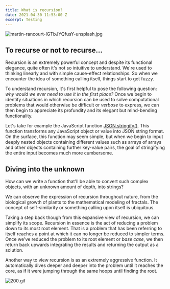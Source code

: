 ```yaml
---
title: What is recursion?
date: 2021-04-30 11:53:00 Z
excerpt: Testing
---
```


![martin-rancourt-IGTbJYQfusY-unsplash.jpg](/uploads/martin-rancourt-IGTbJYQfusY-unsplash.jpg)

## To recurse or not to recurse...

Recursion is an extremely powerful concept and despite its functional elegance, quite often it's not so intuitive to understand. We're used to thinking linearly and with simple cause-effect relationships. So when we encounter the idea of something calling itself, things start to get fuzzy.

To understand recursion, it's first helpful to pose the following question: *why would we ever need to use it in the first place?* Once we begin to identify situations in which recursion can be used to solve computational problems that would otherwise be difficult or *verbose* to express, we can then begin to appreciate its profundity and its elegant but mind-bending functionality.

Let's take for example the JavaScript function [JSON.stringify()](https://developer.mozilla.org/en-US/docs/Web/JavaScript/Reference/Global_Objects/JSON/stringify). This function transforms any JavaScript object or value into JSON string format. On the surface, this function may seem simple, but when we begin to input deeply nested objects containing different values such as arrays of arrays and other objects containing further key-value pairs, the goal of stringifying the entire input becomes much more cumbersome.

## Diving into the unknown

How can we write a function that'll be able to convert such complex objects, with an unknown amount of depth, into strings? 

We can observe the expression of recursion throughout nature, from the biological growth of plants to the mathematical modeling of fractals. The concept of self-similarity or something calling upon itself is ubiquitous.

Taking a step back though from this expansive view of recursion, we can simplify its scope. Recursion in essence is the act of reducing a problem down to its most root element. That is a problem that has been referring to itself reaches a point at which it can no longer be reduced to simpler terms. Once we've reduced the problem to its root element or *base case*, we then return back upwards integrating the results and returning the output as a solution.

Another way to view recursion is as an extremely aggressive function. It automatically dives deeper and deeper into the problem until it reaches the core, as if it were jumping through the same hoops until finding the root.

![200.gif](/uploads/200.gif)

    
   